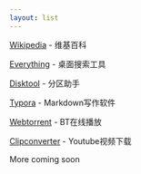 ```yaml
---
layout: list
---
```


[Wikipedia](https://zh.wikipedia.org/zh-hans/Wikipedia:%E9%A6%96%E9%A1%B5) - 维基百科

[Everything](https://www.voidtools.com/) - 桌面搜索工具

[Disktool](https://www.disktool.cn/feature.html) - 分区助手

[Typora](https://typora.io/) - Markdown写作软件

[Webtorrent](https://webtorrent.io/) - BT在线播放

[Clipconverter](https://www.clipconverter.cc/) - Youtube视频下载

More coming soon
